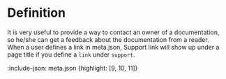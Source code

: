 # Definition

It is very useful to provide a way to contact an owner of a documentation, so he/she can get a feedback about the documentation from a reader. When a user defines a link in meta.json, Support link will show up under a page title if you define a `link` under `support`. 

:include-json: meta.json {highlight: [9, 10, 11]}
